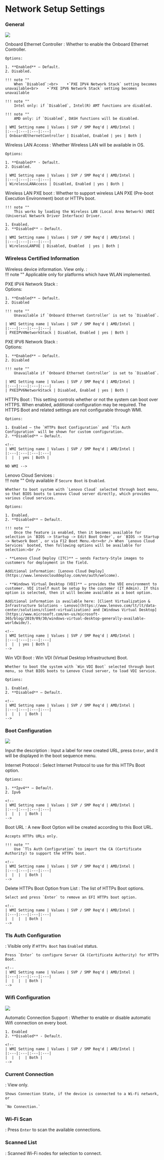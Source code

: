 # Network Setup Settings #

### General 
![](https://cdrt.github.io/mk_docs/ref/bios/settings/thinkstation/img/ts_networksetup.PNG)
<!--![](https://cdrt.github.io/mk_docs/ref/bios/settings/thinkstation/img
   /networksetup.PNG)-->

Onboard Ethernet Controller
:	Whether to enable the Onboard Ethernet Controller.

	Options:

	1. **Enabled** – Default.
	2. Disabled.

	!!! note ""
		When `Disabled`:<br>    •`PXE IPV4 Network Stack` setting becomes unavailable<br>    •`PXE IPV6 Network Stack` setting becomes unavailable

	!!! note ""
		Intel only: if `Disabled`, Intel(R) AMT functions are disabled.

	!!! note ""
		AMD only: if `Disabled`, DASH functions will be disabled.

	| WMI Setting name | Values | SVP / SMP Req'd | AMD/Intel |
	|:---|:---|:---|:---|
	| OnboardEthernetController | Disabled, Enabled | yes | Both |


Wireless LAN Access
:	Whether Wireless LAN will be available in OS.

	Options:

	1. **Enabled** - Default.
	2. Disabled.

	| WMI Setting name | Values | SVP / SMP Req'd | AMD/Intel |
	|:---|:---|:---|:---|
	| WirelessLANAccess | Disabled, Enabled | yes | Both |


Wireless LAN PXE boot
:	Whether to support wireless LAN PXE (Pre-boot Execution Environment) boot or HTTPs boot.

	!!! note ""
		This works by loading the Wireless LAN (Local Area Network) UNDI (Universal Network Driver Interface) Driver.

	1. Enabled.
	2. **Disabled** – Default.

	| WMI Setting name | Values | SVP / SMP Req'd | AMD/Intel |
	|:---|:---|:---|:---|
	| WirelessLANPXE | Disabled, Enabled  | yes | Both |
	

### Wireless Certified Information 

Wireless device information. View only.
:	
	!!! note ""
		Applicable only for platforms which have WLAN implemented.

<!-- NO WMI -->

PXE IPV4 Network Stack
:	
	Options:

	1. **Enabled** – Default.
	2. Disabled

	!!! note ""
		Unavailable if `Onboard Ethernet Controller` is set to `Disabled`.

	| WMI Setting name | Values | SVP / SMP Req'd | AMD/Intel |
	|:---|:---|:---|:---|
	| PXEIPV4NetworkStack | Disabled, Enabled | yes | Both |


PXE IPV6 Network Stack
:	
	Options:

	1. **Enabled** – Default.
	2. Disabled

	!!! note ""
		Unavailable if `Onboard Ethernet Controller` is set to `Disabled`.

	| WMI Setting name | Values | SVP / SMP Req'd | AMD/Intel |
	|:---|:---|:---|:---|
	| PXEIPV6NetworkStack | Disabled, Enabled | yes | Both |


HTTPs Boot
:	This setting controls whether or not the system can boot over HTTPS. When enabled, additional configuration may be required. The HTTPS Boot and related settings are not configurable through WMI.

	Options:

	1. Enabled – the `HTTPs Boot Configuration` and `Tls Auth Configuration` will be shown for custom configuration.
	2. **Disabled** – Default.

	<!-- 
	| WMI Setting name | Values | SVP / SMP Req'd | AMD/Intel |
	|:---|:---|:---|:---|
	|  |  | yes | Both |

	NO WMI -->
	

Lenovo Cloud Services
:	
	!!! note ""
		Only available if `Secure Boot` is `Enabled`.

	Whether to boot system with `Lenovo Cloud` selected through boot menu, so that BIOS boots to Lenovo Cloud server directly, which provides various cloud services.

	Options:

	1. Enabled.
	2. **Disabled** – Default.

	!!! note ""
		Once the feature is enabled, then it becomes available for selection in `BIOS -> Startup -> Edit Boot Order`, or `BIOS -> Startup -> Network Boot`, or via F12 Boot Menu.<br><br /> When `Lenovo Cloud Services` booted, then following options will be available for selection:<br />
	
	- **Lenovo Cloud Deploy (ITC)** – sends Factory-Style images to customers for deployment in the field.
	
	Additional information: [Lenovo Cloud Deploy](https://www.lenovoclouddeploy.com/en/auth/welcome).
	
	- **Windows Virtual Desktop (VDI)** – provides the VDI environment to customer. VDI itself must be setup by the customer (IT Admin). If this option is selected, then it will become available as a boot option.
	
	Additional information is available here: [Client Virtualization & Infrastructure Solutions - Lenovo](https://www.lenovo.com/lt/lt/data-center/solutions/client-virtualization) and [Windows Virtual Desktop](https://www.microsoft.com/en-us/microsoft-365/blog/2019/09/30/windows-virtual-desktop-generally-available-worldwide/).

	<!--
	| WMI Setting name | Values | SVP / SMP Req'd | AMD/Intel |
	|:---|:---|:---|:---|
	|  |  | yes | Both |
	-->



Win VDI Boot
:	Win VDI (Virtual Desktop Infrastructure) Boot.

	Whether to boot the system with `Win VDI Boot` selected through boot menu, so that BIOS boots to Lenovo Cloud server, to load VDI service.

	Options:

	1. Enabled.
	2. **Disabled** – Default.

	<!--
	| WMI Setting name | Values | SVP / SMP Req'd | AMD/Intel |
	|:---|:---|:---|:---|
	|  |  |  | Both |
	-->


### Boot Configuration
  
![](https://cdrt.github.io/mk_docs/ref/bios/settings/thinkstation/img/httpsbootconfig.PNG) 

Input the description
:	Input a label for new created URL, press `Enter`, and it will be displayed in the boot sequence menu.

<!--
| WMI Setting name | Values | SVP / SMP Req'd | AMD/Intel |
|:---|:---|:---|:---|
|  |  |  | Both |
-->


Internet Protocol
:	Select Internet Protocol to use for this HTTPs Boot option.

	Options:

	1. **Ipv4** – Default.
	2. Ipv6

	<!--
	| WMI Setting name | Values | SVP / SMP Req'd | AMD/Intel |
	|:---|:---|:---|:---|
	|  |  |  | Both |
	-->


Boot URL
:	A new Boot Option will be created according to this Boot URL.

	Accepts HTTPs URLs only.

	!!! note ""
		Use `Tls Auth Configuration` to import the CA (Certificate Authority) to support the HTTPs boot.

	<!--
	| WMI Setting name | Values | SVP / SMP Req'd | AMD/Intel |
	|:---|:---|:---|:---|
	|  |  |  | Both |
	-->


Delete HTTPs Boot Option from List
:	The list of HTTPs Boot options. <br>

	Select and press `Enter` to remove an EFI HTTPs boot option.

	<!--
	| WMI Setting name | Values | SVP / SMP Req'd | AMD/Intel |
	|:---|:---|:---|:---|
	|  |  |  | Both |
	-->


### Tls Auth Configuration ###
:	Visible only if `HTTPs Boot` has `Enabled` status.

	Press `Enter` to configure Server CA (Certificate Authority) for HTTPs Boot. 

	<!--
	| WMI Setting name | Values | SVP / SMP Req'd | AMD/Intel |
	|:---|:---|:---|:---|
	|  |  |  | Both |
	-->

   
### Wifi Configuration
   
![](https://cdrt.github.io/mk_docs/ref/bios/settings/thinkstation/img/ts_wificonfig.PNG)

Automatic Connection Support
:	Whether to enable or disable automatic Wifi connection on every boot.

	1. Enabled
	2. **Disabled** - Default.

	<!--
	| WMI Setting name | Values | SVP / SMP Req'd | AMD/Intel |
	|:---|:---|:---|:---|
	|  |  |  | Both |
	-->


### Current Connection ###
:	View only.

	Shows Connection State, if the device is connected to a Wi-Fi network, or

	`No Connection.`

### Wi-Fi Scan ###
:	Press `Enter` to scan the available connections.

### Scanned List ###
:	Scanned Wi-Fi nodes for selection to connect.
